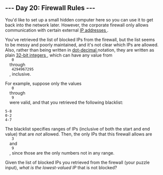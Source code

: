 <article class="day-desc">
 <h2>
  --- Day 20: Firewall Rules ---
 </h2>
 <p>
  You'd like to set up a small hidden computer here so you can use it to
  <span title="I'll create a GUI interface using Visual Basic... see if I can track an IP address.">
   get back into the network
  </span>
  later. However, the corporate firewall only allows communication with certain external
  <a href="https://en.wikipedia.org/wiki/IPv4#Addressing">
   IP addresses
  </a>
  .
 </p>
 <p>
  You've retrieved the list of blocked IPs from the firewall, but the list seems to be messy and poorly maintained, and it's not clear which IPs are allowed. Also, rather than being written in
  <a href="https://en.wikipedia.org/wiki/Dot-decimal_notation">
   dot-decimal
  </a>
  notation, they are written as plain
  <a href="https://en.wikipedia.org/wiki/32-bit">
   32-bit integers
  </a>
  , which can have any value from
  <code>
   0
  </code>
  through
  <code>
   4294967295
  </code>
  , inclusive.
 </p>
 <p>
  For example, suppose only the values
  <code>
   0
  </code>
  through
  <code>
   9
  </code>
  were valid, and that you retrieved the following blacklist:
 </p>
 <pre><code>5-8
0-2
4-7
</code></pre>
 <p>
  The blacklist specifies ranges of IPs (inclusive of both the start and end value) that are
  <em>
   not
  </em>
  allowed. Then, the only IPs that this firewall allows are
  <code>
   3
  </code>
  and
  <code>
   9
  </code>
  , since those are the only numbers not in any range.
 </p>
 <p>
  Given the list of blocked IPs you retrieved from the firewall (your puzzle input),
  <em>
   what is the lowest-valued IP
  </em>
  that is not blocked?
 </p>
</article>

